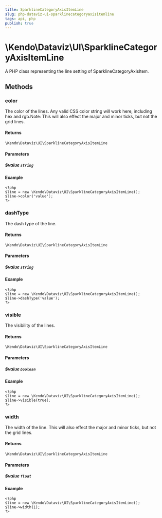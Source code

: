 ```yaml
---
title: SparklineCategoryAxisItemLine
slug: php-dataviz-ui-sparklinecategoryaxisitemline
tags: api, php
publish: true
---
```


# \Kendo\Dataviz\UI\SparklineCategoryAxisItemLine

A PHP class representing the line setting of SparklineCategoryAxisItem.


## Methods

### color
The color of the lines. Any valid CSS color string will work here, including hex and rgb.Note: This will also effect the major and minor ticks, but not the grid lines.

#### Returns
`\Kendo\Dataviz\UI\SparklineCategoryAxisItemLine`

#### Parameters

##### $value `string`



#### Example 
    <?php
    $line = new \Kendo\Dataviz\UI\SparklineCategoryAxisItemLine();
    $line->color('value');
    ?>

### dashType
The dash type of the line.

#### Returns
`\Kendo\Dataviz\UI\SparklineCategoryAxisItemLine`

#### Parameters

##### $value `string`



#### Example 
    <?php
    $line = new \Kendo\Dataviz\UI\SparklineCategoryAxisItemLine();
    $line->dashType('value');
    ?>

### visible
The visibility of the lines.

#### Returns
`\Kendo\Dataviz\UI\SparklineCategoryAxisItemLine`

#### Parameters

##### $value `boolean`



#### Example 
    <?php
    $line = new \Kendo\Dataviz\UI\SparklineCategoryAxisItemLine();
    $line->visible(true);
    ?>

### width
The width of the line. This will also effect the major and minor ticks, but
not the grid lines.

#### Returns
`\Kendo\Dataviz\UI\SparklineCategoryAxisItemLine`

#### Parameters

##### $value `float`



#### Example 
    <?php
    $line = new \Kendo\Dataviz\UI\SparklineCategoryAxisItemLine();
    $line->width(1);
    ?>

